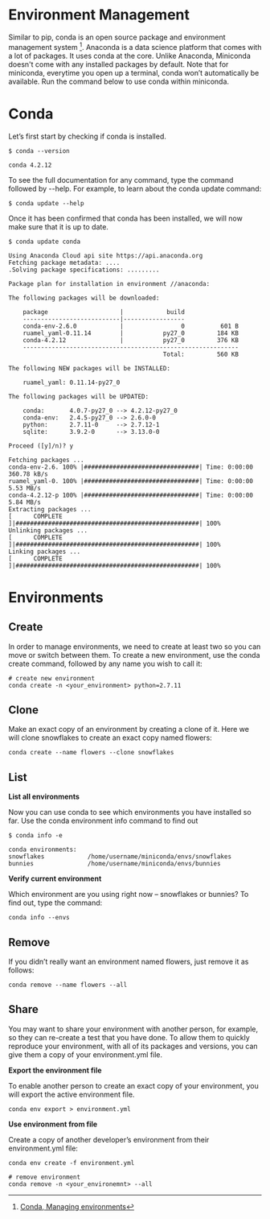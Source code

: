 # Environment Management

Similar to pip, conda is an open source package and environment management system [^1]. Anaconda is a data science platform that comes with a lot of packages. It uses conda at the core. Unlike Anaconda, Miniconda doesn't come with any installed packages by default. Note that for miniconda, everytime you open up a terminal, conda won’t automatically be available. Run the command below to use conda within miniconda.

# Conda

Let’s first start by checking if conda is installed.

```
$ conda --version

conda 4.2.12
```

To see the full documentation for any command, type the command followed by --help. For example, to learn about the conda update command:

```
$ conda update --help
```

Once it has been confirmed that conda has been installed, we will now make sure that it is up to date.

```
$ conda update conda

Using Anaconda Cloud api site https://api.anaconda.org
Fetching package metadata: ....
.Solving package specifications: .........

Package plan for installation in environment //anaconda:

The following packages will be downloaded:

    package                    |            build
    ---------------------------|-----------------
    conda-env-2.6.0            |                0          601 B
    ruamel_yaml-0.11.14        |           py27_0         184 KB
    conda-4.2.12               |           py27_0         376 KB
    ------------------------------------------------------------
                                           Total:         560 KB

The following NEW packages will be INSTALLED:

    ruamel_yaml: 0.11.14-py27_0

The following packages will be UPDATED:

    conda:       4.0.7-py27_0 --> 4.2.12-py27_0
    conda-env:   2.4.5-py27_0 --> 2.6.0-0
    python:      2.7.11-0     --> 2.7.12-1
    sqlite:      3.9.2-0      --> 3.13.0-0

Proceed ([y]/n)? y

Fetching packages ...
conda-env-2.6. 100% |################################| Time: 0:00:00 360.78 kB/s
ruamel_yaml-0. 100% |################################| Time: 0:00:00   5.53 MB/s
conda-4.2.12-p 100% |################################| Time: 0:00:00   5.84 MB/s
Extracting packages ...
[      COMPLETE      ]|###################################################| 100%
Unlinking packages ...
[      COMPLETE      ]|###################################################| 100%
Linking packages ...
[      COMPLETE      ]|###################################################| 100%
```

# Environments

## Create

In order to manage environments, we need to create at least two so you can move or switch between them. To create a new environment, use the conda create command, followed by any name you wish to call it:

```
# create new environment
conda create -n <your_environment> python=2.7.11
```

## Clone

Make an exact copy of an environment by creating a clone of it. Here we will clone snowflakes to create an exact copy named flowers:

```
conda create --name flowers --clone snowflakes
```

## List

**List all environments**

Now you can use conda to see which environments you have installed so far. Use the conda environment info command to find out

```
$ conda info -e

conda environments:
snowflakes            /home/username/miniconda/envs/snowflakes
bunnies               /home/username/miniconda/envs/bunnies
```

**Verify current environment**

Which environment are you using right now – snowflakes or bunnies? To find out, type the command:

```
conda info --envs
```

## Remove

If you didn’t really want an environment named flowers, just remove it as follows:

```
conda remove --name flowers --all
```

## Share

You may want to share your environment with another person, for example, so they can re-create a test that you have done. To allow them to quickly reproduce your environment, with all of its packages and versions, you can give them a copy of your environment.yml file.

**Export the environment file**

To enable another person to create an exact copy of your environment, you will export the active environment file.

```
conda env export > environment.yml
```

**Use environment from file**

Create a copy of another developer’s environment from their environment.yml file:

```
conda env create -f environment.yml
```

```
# remove environment
conda remove -n <your_environemnt> --all
```


[^1]: [Conda, Managing environments](http://conda.pydata.org/docs/using/envs.html#create-an-environment)